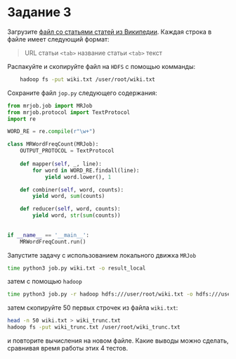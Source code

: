 # Задание 3

Загрузите [файл со статьями статей из Википедии](https://yadi.sk/d/ObKNNcaFWEsK-w). Каждая строка в файле имеет следующий формат:

   >URL статьи `<tab>` название статьи `<tab>` текст 

Распакуйте и скопируйте файл на `HDFS` с помощью комманды:
```bash
    hadoop fs -put wiki.txt /user/root/wiki.txt        
```

Сохраните файл `jop.py` следующего содержания:
```python
from mrjob.job import MRJob
from mrjob.protocol import TextProtocol
import re

WORD_RE = re.compile(r"\w+")

class MRWordFreqCount(MRJob):
    OUTPUT_PROTOCOL = TextProtocol
    
    def mapper(self, _, line):
        for word in WORD_RE.findall(line):           
            yield word.lower(), 1

    def combiner(self, word, counts):
        yield word, sum(counts)

    def reducer(self, word, counts):
        yield word, str(sum(counts))
        
        
if __name__ == '__main__':    
    MRWordFreqCount.run()
```

Запустите  задачу с использованием локального движка `MRJob`

```bash
time python3 job.py wiki.txt -o result_local
```
затем с помощью `hadoop`

```bash
time python3 job.py -r hadoop hdfs:///user/root/wiki.txt -o hdfs:///user/root/result_hadoop
```

затем скопируйте 50 первых строчек из файла `wiki.txt`:

```bash
head -n 50 wiki.txt > wiki_trunc.txt
hadoop fs -put wiki_trunc.txt /user/root/wiki_trunc.txt 
```

и повторите вычисления на новом файле. Какие выводы можно сделать, сравнивая время работы этих 4 тестов.